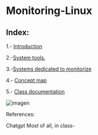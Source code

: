 # Monitoring-Linux

## Index:

1.- [Introduction](introduccion.md)

2.-[System tools.](doc.md)

3.-[Systems dedicated to monitorize](sistemas.md)

4.- [Concept map](url)

5.- [Class documentation](Monitorizacion_clases_Xicobot.pdf)

![imagen](img/penguin.avif) 

References:

Chatgpt
Most of all, in class-
